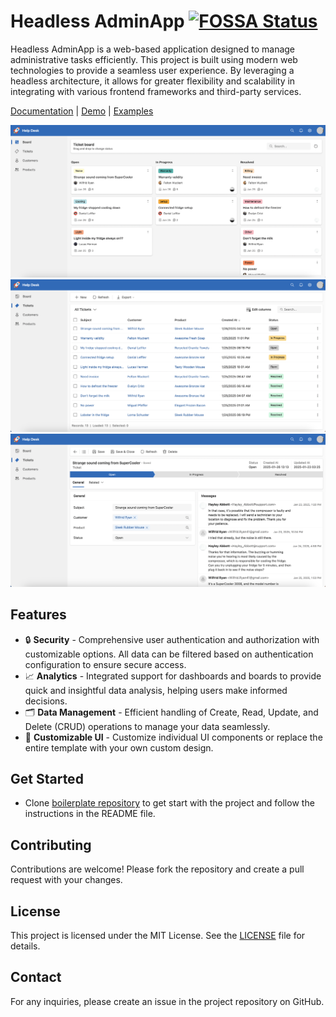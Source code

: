 # Headless AdminApp [![FOSSA Status](https://app.fossa.com/api/projects/git%2Bgithub.com%2Fheadless-adminapp%2Fadminapp.svg?type=shield&issueType=license)](https://app.fossa.com/projects/git%2Bgithub.com%2Fheadless-adminapp%2Fadminapp?ref=badge_shield&issueType=license)

Headless AdminApp is a web-based application designed to manage administrative tasks efficiently. This project is built using modern web technologies to provide a seamless user experience. By leveraging a headless architecture, it allows for greater flexibility and scalability in integrating with various frontend frameworks and third-party services.

[Documentation](https://headless-adminapp.github.io/) | [Demo](https://headless-adminapp-examples.vercel.app) | [Examples](https://github.com/kishanmundha/headless-adminapp-examples)

![Board](screenshots/board.png)
![DataGrid](screenshots/datagrid.png)
![Form](screenshots/form.png)

## Features

- 🔒 **Security** - Comprehensive user authentication and authorization with customizable options. All data can be filtered based on authentication configuration to ensure secure access.
- 📈 **Analytics** - Integrated support for dashboards and boards to provide quick and insightful data analysis, helping users make informed decisions.
- 🗂️ **Data Management** - Efficient handling of Create, Read, Update, and Delete (CRUD) operations to manage your data seamlessly.
- 🎨 **Customizable UI** - Customize individual UI components or replace the entire template with your own custom design.

## Get Started

- Clone [boilerplate repository](https://github.com/headless-adminapp/boilerplate) to get start with the project and follow the instructions in the README file.

## Contributing

Contributions are welcome! Please fork the repository and create a pull request with your changes.

## License

This project is licensed under the MIT License. See the [LICENSE](LICENSE) file for details.

## Contact

For any inquiries, please create an issue in the project repository on GitHub.
